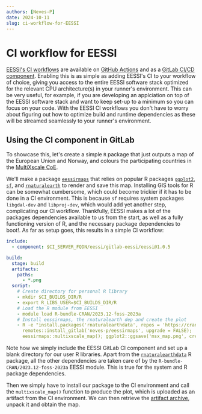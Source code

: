 ```yaml
---
authors: [Neves-P]
date: 2024-10-11
slug: ci-workflow-for-EESSI 
---
```


# CI workflow for EESSI

[EESSI's CI workflows](https://www.eessi.io/docs/using_eessi/eessi_in_ci/) are available on [GitHub Actions](https://github.com/marketplace/actions/eessi) and as a [GitLab CI/CD component](https://gitlab.com/explore/catalog/eessi/gitlab-eessi). Enabling this is as simple as adding EESSI's CI to your workflow of choice, giving you access to the entire EESSI software stack optimized for the relevant CPU architecture(s) in your runner's environment. This can be very useful, for example, if you are developing an applciation on top of the EESSI software stack and want to keep set-up to a minimum so you can focus on your code. With the EESSI CI workflows you don't have to worry about figuring out how to optimize build and runtime dependencies as these will be streamed seamlessly to your runner's environment.

<!-- more -->

## Using the CI component in GitLab

To showcase this, let's create a simple `R` package that just outputs a map of the European Union and Norway, and colours the participating countries in the [MultiXscale CoE](https://multixscale.eu).

We'll make a package [`eessirmaps`](https://gitlab.com/neves-p/eessirmaps) that relies on popular R packages [`ggplot2`](https://cran.r-project.org/package=ggplot2), [`sf`](https://cran.r-project.org/package=sf), and [`rnaturalearth`](https://cran.r-project.org/package=rnaturalearth) to render and save this map. Installing GIS tools for R can be somewhat cumbersome, which could become trickier if it has to be done in a CI environment. This is because `sf` requires system packages `libgdal-dev` and `libproj-dev`, which would add yet another step, complicating our CI workflow. Thankfully, EESSI makes a lot of the packages dependencies available to us from the start, as well as a fully functioning version of R, and the necessary package dependencies to boot!. As far as setup goes, this results in a simple CI workflow:

``` yml
include:
  - component: $CI_SERVER_FQDN/eessi/gitlab-eessi/eessi@1.0.5

build:
  stage: build
  artifacts:
    paths:
      - *.png
  script:
    # Create directory for personal R library
    - mkdir $CI_BUILDS_DIR/R
    - export R_LIBS_USER=$CI_BUILDS_DIR/R
    # Load the R module from EESSI
    - module load R-bundle-CRAN/2023.12-foss-2023a
    # Install eessirmaps, the rnaturalearth dep and create the plot
    - R -e "install.packages('rnaturalearthdata', repos = 'https://cran.rstudio.com/');
      remotes::install_gitlab('neves-p/eessirmaps', upgrade = FALSE);
      eessirmaps::multixscale_map(); ggplot2::ggsave('msx_map.png', create.dir = TRUE)"

```

Note how we simply include the EESSI GitLab CI component and set up a blank directory for our user R libraries. Apart from the [`rnaturalearthdata`](https://cran.r-project.org/package=rnaturalearthdata) R package, all the other dependencies are taken care of by the `R-bundle-CRAN/2023.12-foss-2023a` EESSI module. This is true for the system and R package dependencies.

Then we simply have to install our package to the CI environment and call the `multixscale_map()` function to produce the plot, which is uploaded as an artifact from the CI environment. We can then retrieve the [artifact archive](https://gitlab.com/neves-p/eessirmaps/-/jobs/8057216299/artifacts/download), unpack it and obtain the map.




